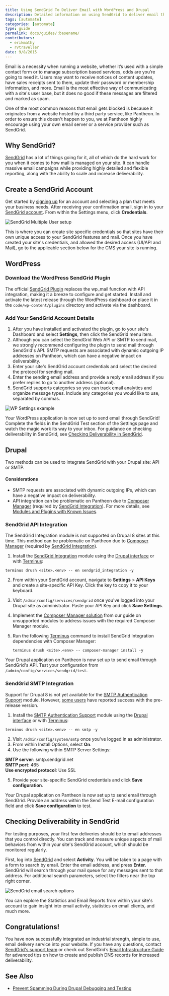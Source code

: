 ```yaml
---
title: Using SendGrid To Deliver Email with WordPress and Drupal
description: Detailed information on using SendGrid to deliver email through your WordPress and Drupal site.
tags: [automate]
categories: [automate]
type: guide
permalink: docs/guides/:basename/
contributors:
  - erikmathy
  - rvtraveller
date: 9/8/2015
---
```

Email is a necessity when running a website, whether it’s used with a simple contact form or to manage subscription based services, odds are you’re going to need it. Users may want to receive notices of content updates, have sales receipts sent to them, update their password or membership information, and more. Email is the most effective way of communicating with a site's user base, but it does no good if these messages are filtered and marked as spam.

One of the most common reasons that email gets blocked is because it originates from a website hosted by a third party service, like Pantheon. In order to ensure this doesn't happen to you, we at Pantheon highly encourage using your own email server or a service provider such as SendGrid.

## Why SendGrid?

[SendGrid](https://sendgrid.com) has a lot of things going for it, all of which do the hard work for you when it comes to how mail is managed on your site. It can handle massive email campaigns while providing highly detailed and flexible reporting, along with the ability to scale and increase deliverability.

## Create a SendGrid Account

Get started by [signing up](https://sendgrid.com/partners/pantheon) for an account and selecting a plan that meets your business needs. After receiving your confirmation email, sign in to your [SendGrid account](https://sendgrid.com/login). From within the Settings menu, click **Credentials**.

![SendGrid Multiple User setup](/source/docs/assets/images/sendgrid-multiple-users.png)

This is where you can create site specific credentials so that sites have their own unique access to your SendGrid features and mail. Once you have created your site's credentials, and allowed the desired access (UI/API and Mail), go to the applicable section below for the CMS your site is running.

## WordPress

### Download the WordPress SendGrid Plugin

The official [SendGrid Plugin](https://wordpress.org/plugins/sendgrid-email-delivery-simplified/) replaces the wp_mail function with API integration, making it a breeze to configure and get started.
Install and activate the latest release through the WordPress dashboard or place it in the `code/wp-content/plugins` directory and activate via the dashboard.

### Add Your SendGrid Account Details
1. After you have installed and activated the plugin, go to your site's Dashboard and select **Settings**, then click the SendGrid menu item.
2. Although you can select the SendGrid Web API or SMTP to send mail, we strongly recommend configuring the plugin to send mail through SendGrid's API. SMTP requests are associated with dynamic outgoing IP addresses on Pantheon, which can have a negative impact on deliverability.
3. Enter your site's SendGrid account credentials and select the desired the protocol for sending mail.
4. Enter the sending email address and provide a reply email address if you prefer replies to go to another address (optional).  
5. SendGrid supports categories so you can track email analytics and organize message types. Include any categories you would like to use, separated by commas.


![WP Settings example](/source/docs/assets/images/sendgrid_wpconfig.png)​

Your WordPress application is now set up to send email through SendGrid! Complete the fields in the SendGrid Test section of the Settings page and watch the magic work its way to your inbox. For guidance on checking deliverability in SendGrid, see [Checking Deliverability in SendGrid](#deliverability).

## Drupal
Two methods can be used to integrate SendGrid with your Drupal site: API or SMTP.
#### Considerations
- SMTP requests are associated with dynamic outgoing IPs, which can have a negative impact on deliverability.
- API integration can be problematic on Pantheon due to [Composer Manager](https://www.drupal.org/project/composer_manager) (required by [SendGrid Integration](https://www.drupal.org/project/sendgrid_integration)).
 For more details, see [Modules and Plugins with Known Issues](/docs/unsupported-modules-plugins/#composer-manager).

### SendGrid API Integration
The SendGrid Integration module is not supported on Drupal 8 sites at this time. This method can be problematic on Pantheon due to [Composer Manager](https://www.drupal.org/project/composer_manager) (required by [SendGrid Integration](https://www.drupal.org/project/sendgrid_integration)).

1.  Install the [SendGrid Integration](https://www.drupal.org/project/sendgrid_integration) module using the [Drupal interface](https://drupal.org/documentation/install/modules-themes) or with [Terminus](/docs/terminus):

 ```nohighlight
 terminus drush <site>.<env> -- en sendgrid_integration -y
 ```

2.  From within your SendGrid account, navigate to **Settings** > **API Keys** and create a site-specific API Key. Click the key to copy it to your keyboard.

3.  Visit `/admin/config/services/sendgrid` once you've logged into your Drupal site as administrator. Paste your API Key and click **Save Settings**.

4.  Implement the [Composer Manager solution](/docs/unsupported-modules-plugins/#composer-manager) from our guide on unsupported modules to address issues with the required Composer Manager module.


5.  Run the following [Terminus](/docs/terminus) command to install SendGrid Integration dependencies with Composer Manager:

        terminus drush <site>.<env> -- composer-manager install -y

Your Drupal application on Pantheon is now set up to send email through SendGrid's API. Test your configuration from `/admin/config/services/sendgrid/test`.

### SendGrid SMTP Integration
Support for Drupal 8 is not yet available for the [SMTP Authentication Support](https://www.drupal.org/project/smtp) module. However, [some users](https://groups.google.com/a/pantheon.io/forum/#!topic/power-users/HxvK7T0MPEM) have reported success with the pre-release version.

1. Install the [SMTP Authentication Support](https://www.drupal.org/project/smtp) module using the [Drupal interface](https://drupal.org/documentation/install/modules-themes) or with [Terminus](/docs/terminus):

 ```nohighlight
 terminus drush <site>.<env> -- en smtp -y
 ```
2. Visit `/admin/config/system/smtp` once you've logged in as administrator.
3. From within Install Options, select **On**.
4. Use the following within SMTP Server Settings:

 **SMTP server**: smtp.sendgrid.net <br>
 **SMTP port**: 465<br>
 **Use encrypted protocol**: Use SSL<br>

5. Provide your site-specific SendGrid credentials and click **Save configuration**.  

Your Drupal application on Pantheon is now set up to send email through SendGrid. Provide an address within the Send Test E-mail configuration field and click **Save configuration** to test.


## <a name="deliverability"></a>Checking Deliverability in SendGrid
For testing purposes, your first few deliveries should be to email addresses that you control directly. You can track and measure unique aspects of mail behaviors from within your site's SendGrid account, which should be monitored regularly.

First, log into [SendGrid](https://sendgrid.com/login) and select **Activity**. You will be taken to a page with a form to search by email. Enter the email address, and press **Enter**. SendGrid will search through your mail queue for any messages sent to that address. For additional search parameters, select the filters near the top right corner.

![SendGrid email search options](/source/docs/assets/images/sendgrid-search-options.png)​

You can explore the Statistics and Email Reports from within your site's account to gain insight into email activity, statistics on email clients, and much more.


## Congratulations!

You have now successfully integrated an industrial strength, simple to use, email delivery service into your website. If you have any questions, contact [SendGrid's support team](https://support.sendgrid.com/hc/en-us) or check out SendGrid’s [Email Infrastructure Guide](http://resources.sendgrid.com/email-infrastructure-guide/) for advanced tips on how to create and publish DNS records for increased deliverability.

## See Also

- [Prevent Spamming During Drupal Debugging and Testing](/docs/guides/rerouting-outbound-email)
